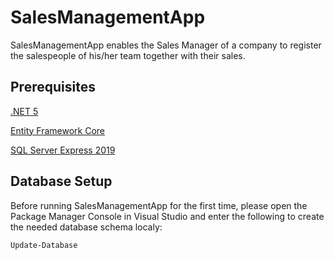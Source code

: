 # SalesManagementApp

SalesManagementApp enables the Sales Manager of a company to register the salespeople of his/her team together with their sales.
## Prerequisites

[.NET 5](https://dotnet.microsoft.com/download/dotnet/5.0)

[Entity Framework Core](https://docs.microsoft.com/en-us/ef/core/)

[SQL Server Express 2019](https://www.microsoft.com/en-us/sql-server/sql-server-downloads)

## Database Setup

Before running SalesManagementApp for the first time, please open the Package Manager Console in Visual Studio and enter the following to create the needed database schema localy:
```bash
Update-Database
```

